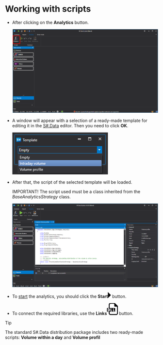 # Working with scripts

- After clicking on the **Analytics** button.

  ![hydra analitics main 00](../images/hydra_analitics_main_00.png)
- A window will appear with a selection of a ready\-made template for editing it in the [S\#.Data](Hydra.md) editor. Then you need to click **OK**.

  ![hydra analitics main](../images/hydra_analitics_main.png)
- After that, the script of the selected template will be loaded.

  IMPORTANT\! The script used must be a class inherited from the *BaseAnalyticsStrategy* class.

  ![hydra analitics main 01](../images/hydra_analitics_main_01.png)
- To [start](HydraAnalyticsShow.md) the analytics, you should click the **Start**![hydra analitics compile](../images/hydra_analitics_compile.png) button. 
- To connect the required libraries, use the **Links**![hydra analitics references](../images/hydra_analitics_references.png) button.

> [!TIP]
> The standard S\#.Data distribution package includes two ready\-made scripts: **Volume within a day** and **Volume profil**
